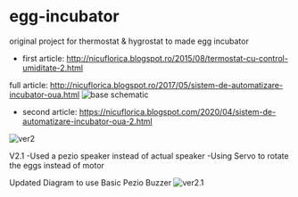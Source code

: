 # egg-incubator
original project for thermostat &amp; hygrostat to made egg incubator

- first article: http://nicuflorica.blogspot.ro/2015/08/termostat-cu-control-umiditate-2.html

full article: http://nicuflorica.blogspot.ro/2017/05/sistem-de-automatizare-incubator-oua.html
![base schematic](https://1.bp.blogspot.com/-XCSTk-B0zGs/WRlwNJaFgdI/AAAAAAAAVKQ/dnlevhp0VGEfGJACRZRFSxxRCD2kbUl7gCLcB/s1600/schema%2Bincubator.png)

- second article: https://nicuflorica.blogspot.com/2020/04/sistem-de-automatizare-incubator-oua-2.html

![ver2](https://1.bp.blogspot.com/-iSa4rHR2Vxk/XpLoGdChLCI/AAAAAAAAb8k/3Nzwy9rq7VcETkjCWlbiNTdQ3YFGwbhQQCLcBGAsYHQ/s1600/incubator_v2.png)



V2.1
-Used a pezio speaker instead of actual speaker
-Using Servo to rotate the eggs instead of motor


Updated Diagram to use Basic Pezio Buzzer
![ver2.1](https://i.ibb.co/Zxzh6V9/egg-diagram.png)

